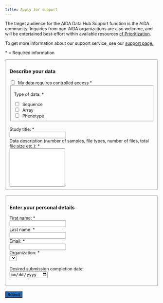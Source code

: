 ```yaml
---
title: Apply for support
---
```


The target audience for the AIDA Data Hub Support function is the AIDA community. Inquiries from non-AIDA organizations are also welcome, and will be entertained best-effort within available resources [cf Prioritization](https://datahub.aida.scilifelab.se/support/#prioritization).

To get more information about our support service, see our [support page.](https://datahub.aida.scilifelab.se/support/)

\* = Required information

<div id="form-div" class="form-wrapper">
    <form id="submissionForm">
      <fieldset>
        <h3>Describe your data</h3>
        <div>
          <input type="checkbox" id="controlledAccess" name="controlledAccess" value="controlledAccess" class="form-check-input" autocomplete="off" >
          <!-- This box needs to be checked by the user, but the value is not stored in redmine -->
          <label for="controlledAccess" class="form-check-label">&nbsp;My data requires controlled access *</label>
        </div>
        <fieldset class="form-group">
          <p class="form-label">Type of data: *</p>
          <div>
            <input type="checkbox" id="sequence" name="submissionType" value="sequence" class="submissionType form-check-input"/>
            <label for="sequence">&nbsp;Sequence</label>
          </div>
          <div>
            <input type="checkbox" id="array" name="submissionType" value="array" class="submissionType form-check-input"/>
            <label for="array">&nbsp;Array</label>
          </div>
          <div>
            <input type="checkbox" id="phenotype" name="submissionType" value="phenotype" class="submissionType form-check-input"/>
            <label for="phenotype">&nbsp;Phenotype</label>
          </div>
        </fieldset>
        <br>
        <label for="title" class="form-label">Study title: *</label><br>
        <input type="text" id="title" name="title" class="form-control" required/><br>    
        <label for="description" class="form-label">Data description (number of samples, file types, number of files, total file size etc.): *</label><br>
        <textarea id="description" name="description" rows="8" class="form-control" required ></textarea>
      </fieldset>
      <br>
      <fieldset>
        <h3>Enter your personal details</h3>
        <label for="fname" class="form-label">First name: *</label><br>
        <input type="text" id="fname" name="fname" class="form-control" required/><br>
        <label for="lname" class="form-label">Last name: *</label><br>
        <input type="text" id="lname" name="lname" class="form-control" required/><br>
        <label for="email" class="form-label">Email: *</label><br>
        <input type="email" id="email" name="email" class="form-control" required/><br>
        <label for="institution" class="form-label">Organization: *</label><br>
          <select name="institution" id="institution" autocomplete="on" required>
          </select>
        <br>
        <br>
      <label>Desired submission completion date:&nbsp;</label><br>
      <input type="date" id="completionDate" name="completionDate"/><br><br>
      </fieldset>
      <div class="form-group">
      <div class="form-group">
      <br>
      <input type="button" value="Submit" class="btn btn-primary" onclick="validateForm()" style="color: black; background-color: #1e6bb8;">
      </div>
      <dialog id="dialogBox">
      <form method="dialog">
        <p>
          <div id="dialogMsg"></div>
        </p>
        <div>
          <button type="button" id="closeModal">Close</button>
        </div>
      </form>
    </dialog>
    </div>  
    <script>
      const ProjectId = "aida-data-hub-support";
      const TrackerId = 10; // Data Submission Request tracker
      const SKULD = "https://nbis.se";
      // the values below are from the Redmine Organization field
      // see redmine_url/custom_fields.json
      const organizations= [
        "UU",
        "GU",
        "HIS",
        "KI",
        "KTH",
        "LiU",
        "LU",
        "NRM",
        "ORU",
        "SciLifeLab",
        "SH",
        "SLU",
        "SNIC",
        "SU",
        "UmU",
        "LNU",
        "SH",
        "BILS",
        "Other"
      ];   
       const institutionList = document.getElementById("institution");
       organizations.forEach(function(org) {
            const optionElement = document.createElement("option");
            optionElement.value = org;
            optionElement.text = org;
            institutionList.appendChild(optionElement);
       });   
      // make sure the completion date is larger than today
      const completionDate = document.getElementById("completionDate");
      const minDate = new Date().toISOString().split('T')[0];
      completionDate.min = minDate;   
      /** manually trigger form validation (for usage with recaptcha) */
      function validateForm() {
        // mark submission type checkboxes as required when none of them is selected, to
        // trigger built-in form validation errors
        const requiredCheckboxes = document.querySelectorAll('[name="submissionType"]');
        const checkedCheckboxes = document.querySelectorAll('[name="submissionType"]:checked');
        if (checkedCheckboxes.length) {
          requiredCheckboxes.forEach((b) => b.removeAttribute('required'));
        } else {
          requiredCheckboxes.forEach((b) => b.setAttribute('required', 'required'));
        }
        const form = document.getElementById("submissionForm");
        if (!form.checkValidity()) {
          form.reportValidity();
          return false;
        } else {
          onSubmit(); // This line triggers the form submission if it's valid
          return true; // Always return true so that the form can proceed with submission
        }
      };
      /** create readmine issue and send it together with captcha token */
      async function onSubmit() {
        const fname = document.getElementById("fname").value;
        const lname = document.getElementById("lname").value;
        const email = document.getElementById("email").value;
        const issue = {
          project_id: ProjectId,
          status_id: "open",
          tracker_id: TrackerId,
          subject: document.getElementById("title").value,
          description: document.getElementById("description").value,
          due_date: document.getElementById("completionDate").value,
          // ids from the redmine db
          custom_fields: [
            { id: 13, name: "Name", value: `${fname} ${lname}` },
            {
              id: 18,
              name: "PI-email",
              value: email,
            },
            {
              id: 6,
              name: "Organization",
              value: document.getElementById("institution").value,
            },
            {
              id: 25,
              name: "Type of data",
              value: document.querySelector(".submissionType:checked").value,
            },
          ],
        };    
        try {
        response = await fetch(`${SKULD}/proxy/issues.json`, {
          method: "POST",
          credentials: 'include',
          headers: {
            "Content-Type": "application/json",
          },
          body: JSON.stringify({ issue: issue }),
        });
        } catch (error) {
          showUserMessage('An error occurred. Please try again.');
          return
        }
        if (!response.ok) {
          console.log('Redmine problem', response);
          showUserMessage('An error occurred. Please try again.');
        } else {
          const jsondata = await response.json()
          const issueId = jsondata["issue"]["id"]
          await setupWatcher(email, issueId);
          showUserMessage('Submission request successfully sent. Your issue number is '+ issueId);
          const form = document.getElementById("submissionForm");
          form.reset();
          }
      }
      /** send watcher request to redmine. Ignore failures. */
      async function setupWatcher(email, issueId){
          // set up user's email as watcher
          const watchersURL = `${SKULD}/proxy/watchers.json?issue=${issueId}`;
          const body = JSON.stringify({ watcher: { mails: email } });
          const options = {
            headers: {
              "Content-Type": "application/json",
            },
            body: body,
            method: "POST",
            credentials: 'include',
          };
          try {
            const responseW = await fetch(watchersURL, options);
          if (!responseW.ok) {
            console.log('Redmine problem, no watcher added');
          }
          } catch (error) {
            console.log('Redmine problem, no watcher added');
          }
      }   
      /** show user message */
      function showUserMessage(msg) {
        const dialog = document.getElementById("dialogBox");
        const msgarea = document.getElementById("dialogMsg");
        msgarea.innerHTML = msg;
        dialog.showModal();
        const closeButton = document.getElementById("closeModal");
        closeButton.addEventListener("click", () => {
           dialog.close();
       });
      }   
    </script>
